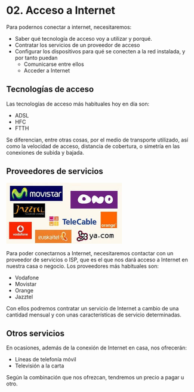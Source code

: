 # 02. Acceso a Internet

Para podernos conectar a internet, necesitaremos:

- Saber qué tecnología de acceso voy a utilizar y porqué.
- Contratar los servicios de un proveedor de acceso
- Configurar los dispositivos para qué se conecten a la red instalada, y por tanto puedan
  - Comunicarse entre ellos
  - Acceder a Internet

## Tecnologías de acceso

Las tecnologías de acceso más habituales hoy en día son:

- ADSL
- HFC
- FTTH

Se diferencian, entre otras cosas, por el medio de transporte utilizado, así como la velocidad de acceso, distancia de cobertura, o simetría en las conexiones de subida y bajada.

## Proveedores de servicios

![imagen](img/2019-10-22-09-33-57.png)

Para poder conectarnos a Internet, necesitaremos contactar con un proveedor de servicios o ISP, que es el que nos dará acceso a Internet en nuestra casa o negocio. Los proveedores más habituales son:

- Vodafone
- Movistar
- Orange
- Jazztel

Con ellos podremos contratar un servicio de Internet a cambio de una cantidad mensual y con unas características de servicio determinadas.

## Otros servicios

En ocasiones, además de la conexión de Internet en casa, nos ofrecerán:

- Líneas de telefonía móvil
- Televisión a la carta

Según la combinación que nos ofrezcan, tendremos un precio a pagar u otro.